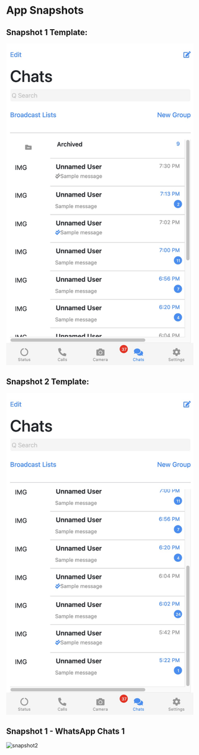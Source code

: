 # App Snapshots
## Snapshot 1 Template:
![snapshot3](snapshots/snapshot3.jpg)

## Snapshot 2 Template:
![snapshot4](snapshots/snapshot4.jpg)

## Snapshot 1 - WhatsApp Chats 1
![snapshot2](snapshots/snapshot2.png)
